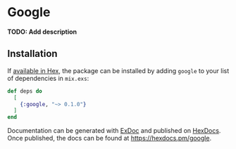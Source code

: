 # Google

**TODO: Add description**

## Installation

If [available in Hex](https://hex.pm/docs/publish), the package can be installed
by adding `google` to your list of dependencies in `mix.exs`:

```elixir
def deps do
  [
    {:google, "~> 0.1.0"}
  ]
end
```

Documentation can be generated with [ExDoc](https://github.com/elixir-lang/ex_doc)
and published on [HexDocs](https://hexdocs.pm). Once published, the docs can
be found at <https://hexdocs.pm/google>.

